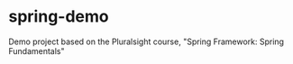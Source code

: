 # spring-demo
Demo project based on the Pluralsight course, "Spring Framework: Spring Fundamentals"
